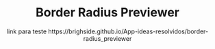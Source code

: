 <h1 align='center'>Border Radius Previewer</h1>
<p align='center'>link para teste https://brighside.github.io/App-ideas-resolvidos/border-radius_previewer
</p>
